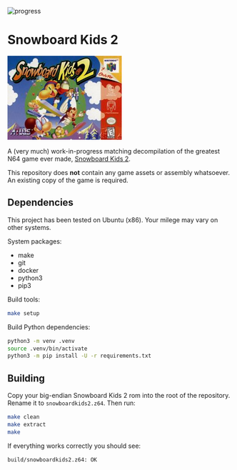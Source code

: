 ![progress](https://img.shields.io/badge/progress-11.31%25-blue)

# Snowboard Kids 2

![box art](Snowboard_Kids_2_cover.jpg)

A (very much) work-in-progress matching decompilation of the greatest N64 game ever made, [Snowboard Kids 2](https://en.wikipedia.org/wiki/Snowboard_Kids_2).

This repository does **not** contain any game assets or assembly whatsoever. An existing copy of the game is required.

## Dependencies

This project has been tested on Ubuntu (x86). Your milege may vary on other systems.

System packages:

* make
* git
* docker
* python3
* pip3

Build tools:

```bash
make setup
```

Build Python dependencies:

```bash
python3 -m venv .venv
source .venv/bin/activate
python3 -m pip install -U -r requirements.txt
```

## Building

Copy your big-endian Snowboard Kids 2 rom into the root of the repository. Rename it to `snowboardkids2.z64`. Then run:

```bash
make clean
make extract
make
```

If everything works correctly you should see:

```bash
build/snowboardkids2.z64: OK
```
